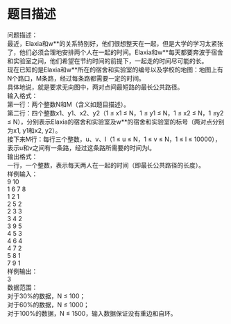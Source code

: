 # 题目描述


<p>
	问题描述：<br/>
最近，Elaxia和w**的关系特别好，他们很想整天在一起，但是大学的学习太紧张了，他们必须合理地安排两个人在一起的时间。Elaxia和w**每天都要奔波于宿舍和实验室之间，他们希望在节约时间的前提下，一起走的时间尽可能的长。<br/>
现在已知的是Elaxia和w**所在的宿舍和实验室的编号以及学校的地图：地图上有N个路口，M条路，经过每条路都需要一定的时间。<br/>
具体地说，就是要求无向图中，两对点间最短路的最长公共路径。<br/>
输入格式：<br/>
第一行：两个整数N和M（含义如题目描述）。<br/>
第二行：四个整数x1、y1、x2、y2（1 ≤ x1 ≤ N，1 ≤ y1 ≤ N，1 ≤ x2 ≤ N，1 ≤y2 ≤ N），分别表示Elaxia的宿舍和实验室及w**的宿舍和实验室的标号（两对点分别为x1, y1和x2, y2）。<br/>
接下来M行：每行三个整数，u、v、l（1 ≤ u ≤ N，1 ≤ v ≤ N，1 ≤ l ≤ 10000），表示u和v之间有一条路，经过这条路所需要的时间为l。<br/>
输出格式：<br/>
一行，一个整数，表示每天两人在一起的时间（即最长公共路径的长度）。<br/>
样例输入：<br/>
9 10<br/>
1 6 7 8<br/>
1 2 1<br/>
2 5 2<br/>
2 3 3<br/>
3 4 2<br/>
3 9 5<br/>
4 5 3<br/>
4 6 4<br/>
4 7 2<br/>
5 8 1<br/>
7 9 1<br/>
样例输出：<br/>
3<br/>
数据范围：<br/>
对于30%的数据，N ≤ 100；<br/>
对于60%的数据，N ≤ 1000；<br/>
对于100%的数据，N ≤ 1500，输入数据保证没有重边和自环。
</p>
